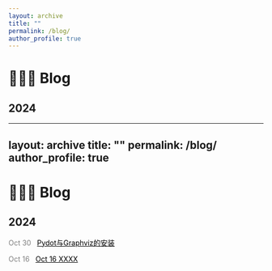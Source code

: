 ```yaml
---
layout: archive
title: ""
permalink: /blog/
author_profile: true
---
```


🧑🏻‍💻 Blog
======

## 2024
---
layout: archive
title: ""
permalink: /blog/
author_profile: true
---

🧑🏻‍💻 Blog
======

## 2024
<span style="color:grey;">Oct 30</span> &nbsp; 
<a href="{{ '/blogs/Pydot_Graphviz.md' | relative_url }}" style="color:black;">Pydot与Graphviz的安装</a>

<span style="color:grey;">Oct 16</span> &nbsp; 
<a href="{{ '/blogs/Oct16_XXXX.md' | relative_url }}" style="color:black;">Oct 16 XXXX</a>

